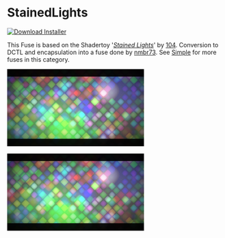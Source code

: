 # StainedLights
<a href="StainedLights-Installer.lua" download><img alt="Download Installer" src="https://img.shields.io/static/v1?label=Download&message=StainedLights-Installer.lua&color=blue" /></a>

This Fuse is based on the Shadertoy '_[Stained Lights](https://www.shadertoy.com/view/WlsSzM)_' by [104](https://www.shadertoy.com/user/104). Conversion to DCTL and encapsulation into a fuse done by [nmbr73](../../Site/Profiles/nmbr73.md). See [Simple](README.md) for more fuses in this category.

[![StainedLights Thumbnail](StainedLights.png)](https://www.shadertoy.com/view/WlsSzM "View on Shadertoy.com")



<!-- +++ DO NOT REMOVE THIS COMMENT +++ DO NOT ADD OR EDIT ANY TEXT BEFORE THIS LINE +++ IT WOULD BE A REALLY BAD IDEA +++ -->

[![Thumbnail](StainedLights.png)](https://www.shadertoy.com/view/WlsSzM "View on Shadertoy.com")

<!-- +++ DO NOT REMOVE THIS COMMENT +++ DO NOT EDIT ANY TEXT THAT COMES AFTER THIS LINE +++ TRUST ME: JUST DON'T DO IT +++ -->

